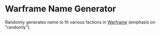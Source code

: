 # Warframe Name Generator
Randomly generates name to fit various factions in [Warframe](http://www.warframe.com) (emphasis on "randomly").